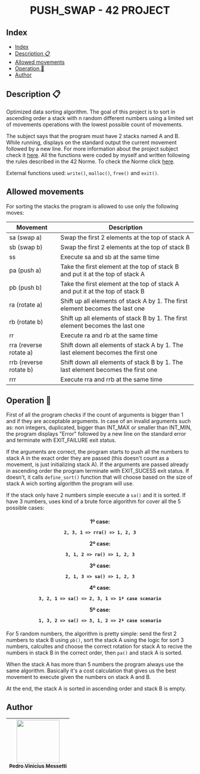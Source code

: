 <h1 align="center">
PUSH_SWAP - 42 PROJECT
</h1>

## Index

- [Index](#index)
- [Description :clipboard:](#description-clipboard)
- [Allowed movements](#allowed-movements)
- [Operation :wrench:](#operation-wrench)
- [Author](#author)

## Description :clipboard:
<p>
Optimized data sorting algorithm. The goal of this project is to sort in ascending order a stack with n random different numbers using a limited set of movements operations with the lowest possible count of movements.

The subject says that the program must have 2 stacks named A and B. While running, displays on the standard output the current movement followed by a new line. For more information about the project subject check it [here](https://github.com/pedromessetti/push_swap/blob/master/subject.pdf). All the functions were coded by myself and written following the rules described in the 42 Norme. To check the Norme click [here](https://github.com/42School/norminette/blob/master/pdf/en.norm.pdf).

External functions used: `write()`, `malloc()`, `free()` and `exit()`.
</p>

## Allowed movements

For sorting the stacks the program is allowed to use only the following moves:

| Movement               | Description                                                                     |
| ---------------------- | ------------------------------------------------------------------------------- |
| sa (swap a)            | Swap the first 2 elements at the top of stack A                                 |
| sb (swap b)            | Swap the first 2 elements at the top of stack B                                 |
| ss                     | Execute sa and sb at the same time                                              |
| pa (push a)            | Take the first element at the top of stack B and put it at the top of stack A   |
| pb (push b)            | Take the first element at the top of stack A and put it at the top of stack B   |
| ra (rotate a)          | Shift up all elements of stack A by 1. The first element becomes the last one   |
| rb (rotate b)          | Shift up all elements of stack B by 1. The first element becomes the last one   |
| rr                     | Execute ra and rb at the same time                                              |
| rra (reverse rotate a) | Shift down all elements of stack A by 1. The last element becomes the first one |
| rrb (reverse rotate b) | Shift down all elements of stack B by 1. The last element becomes the first one |
| rrr                    | Execute rra and rrb at the same time                                            |



## Operation :wrench:

<p>
First of all the program checks if the count of arguments is bigger than 1 and if they are acceptable arguments. In case of an invalid arguments such as: non integers, duplicated, bigger than INT_MAX or smaller than INT_MIN, the program displays "Error" followed by a new line on the standard error and terminate with EXIT_FAILURE exit status.

If the arguments are correct, the program starts to push all the numbers to stack A in the exact order they are passed (this doesn't count as a movement, is just initializing stack A). If the arguments are passed already in ascending order the program terminate with EXIT_SUCESS exit status. If doesn't, it calls `define_sort()` function that will choose based on the size of stack A wich sorting algorithm the program will use.

If the stack only have 2 numbers simple execute a `sa()` and it is sorted. If have 3 numbers, uses kind of a brute force algorithm for cover all the 5 possible cases:
</p>

<h4 align="center">

1º case:

    2, 3, 1 => rra() => 1, 2, 3

2º case:

    3, 1, 2 => ra() => 1, 2, 3

3º case:

    2, 1, 3 => sa() => 1, 2, 3

4º case:

    3, 2, 1 => sa() => 2, 3, 1 => 1º case scenario

5º case:

    1, 3, 2 => sa() => 3, 1, 2 => 2º case scenario
</h4>

<p>

For 5 random numbers, the algorithm is pretty simple: send the first 2 numbers to stack B using `pb()`, sort the stack A using the logic for sort 3 numbers, calcultes and choose the correct rotation for stack A to recive the numbers in stack B in the correct order, then `pa()` and stack A is sorted.

When the stack A has more than 5 numbers the program always use the same algorithm. Basically it's a cost calculation that gives us the best movement to execute given the numbers on stack A and B.

At the end, the stack A is sorted in ascending order and stack B is empty.
</p>


## Author
| [<img src="https://avatars.githubusercontent.com/u/105685220?v=4" width=115><br><sub>Pedro Vinicius Messetti</sub>](https://github.com/pedromessetti) |
| :---------------------------------------------------------------------------------------------------------------------------------------------------: |